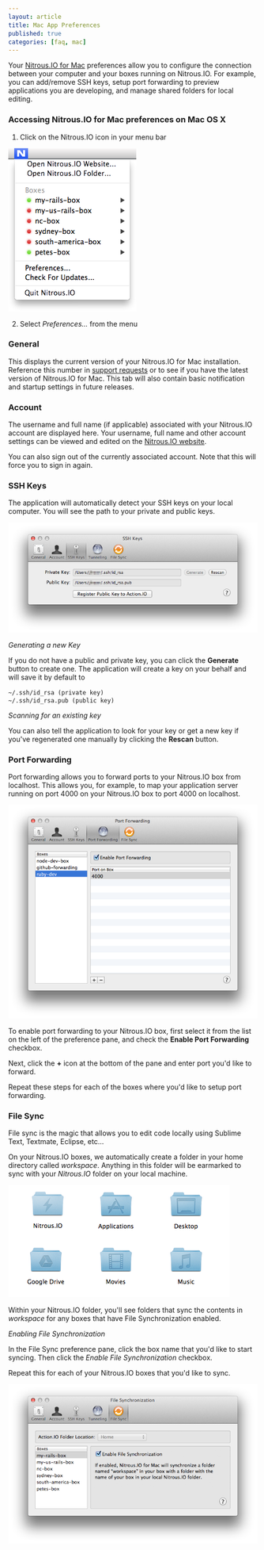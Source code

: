 ```yaml
---
layout: article
title: Mac App Preferences
published: true
categories: [faq, mac]
---
```


Your [Nitrous.IO for Mac](https://nitrous.io/mac) preferences allow you to configure the connection between your computer and your boxes running on Nitrous.IO. For example, you can add/remove SSH keys, setup port forwarding to preview applications you are developing, and manage shared folders for local editing.

### Accessing Nitrous.IO for Mac preferences on Mac OS X

1. Click on the Nitrous.IO icon in your menu bar

![Mac Menu](/images/articles/mac-menu.png)

2. Select *Preferences…* from the menu

### General

This displays the current version of your Nitrous.IO for Mac installation. Reference this number in [support requests](mailto:support@nitrous.io?subject=Mac%20Application) or to see if you have the latest version of Nitrous.IO for Mac. This tab will also contain basic notification and startup settings in future releases.

### Account

The username and full name (if applicable) associated with your Nitrous.IO account are displayed here. Your username, full name and other account settings can be viewed and edited on the [Nitrous.IO website](https://www.nitrous.io).

You can also sign out of the currently associated account. Note that this will force you to sign in again.

### SSH Keys

The application will automatically detect your SSH keys on your local computer. You will see the path to your private and public keys.

![Mac SSH Keys](/images/articles/mac-sshkeys.png)

*Generating a new Key*

If you do not have a public and private key, you can click the **Generate** button to create one. The application will create a key on your behalf and will save it by default to

    ~/.ssh/id_rsa (private key)
    ~/.ssh/id_rsa.pub (public key)

*Scanning for an existing key*

You can also tell the application to look for your key or get a new key if you've regenerated one manually by clicking the **Rescan** button.

### Port Forwarding

Port forwarding allows you to forward ports to your Nitrous.IO box from localhost. This allows you, for example, to map your application server running on port 4000 on your Nitrous.IO box to port 4000 on localhost.

![Mac Port Forwarding](/images/articles/mac-tunneling.png)

To enable port forwarding to your Nitrous.IO box, first select it from the list on the left of the preference pane, and check the **Enable Port Forwarding** checkbox.

Next, click the **+** icon at the bottom of the pane and enter port you'd like to forward.

Repeat these steps for each of the boxes where you'd like to setup port forwarding.

### File Sync

File sync is the magic that allows you to edit code locally using Sublime Text, Textmate, Eclipse, etc…

On your Nitrous.IO boxes, we automatically create a folder in your home directory called *workspace*. Anything in this folder will be earmarked to sync with your *Nitrous.IO* folder on your local machine.

![Mac Menu](/images/articles/mac-nitrous-folder.png)

Within your Nitrous.IO folder, you'll see folders that sync the contents in *workspace* for any boxes that have File Synchronization enabled.

*Enabling File Synchronization*

In the File Sync preference pane, click the box name that you'd like to start syncing. Then click the *Enable File Synchronization* checkbox.

Repeat this for each of your Nitrous.IO boxes that you'd like to sync.

![Mac Menu](/images/articles/mac-file-sync.png)
